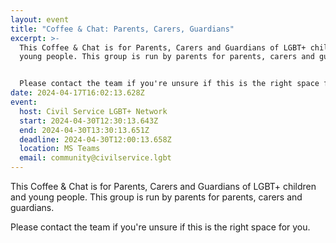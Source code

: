 ```yaml
---
layout: event
title: "Coffee & Chat: Parents, Carers, Guardians"
excerpt: >-
  This Coffee & Chat is for Parents, Carers and Guardians of LGBT+ children and
  young people. This group is run by parents for parents, carers and guardians.


  Please contact the team if you're unsure if this is the right space for you. 
date: 2024-04-17T16:02:13.628Z
event:
  host: Civil Service LGBT+ Network
  start: 2024-04-30T12:30:13.643Z
  end: 2024-04-30T13:30:13.651Z
  deadline: 2024-04-30T12:00:13.658Z
  location: MS Teams
  email: community@civilservice.lgbt
---
```

This Coffee & Chat is for Parents, Carers and Guardians of LGBT+ children and young people. This group is run by parents for parents, carers and guardians.

Please contact the team if you're unsure if this is the right space for you.